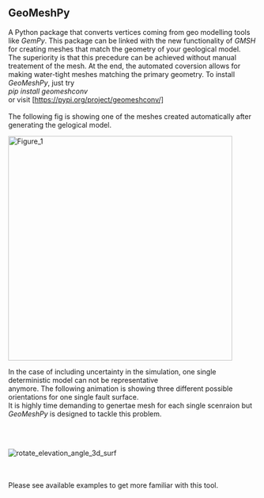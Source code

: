 ## GeoMeshPy

A Python package that converts vertices coming from geo modelling tools like _GemPy_. This package can be linked with the new functionality of _GMSH_ for
creating meshes that match the geometry of your geological model. <br>
The superiority is that this precedure can be achieved without manual treatement of the mesh. At the end, the automated coversion allows for making
water-tight meshes matching the primary geometry.
To install _GeoMeshPy_, just try <br>
_pip install geomeshconv_
<br>
or visit [https://pypi.org/project/geomeshconv/]
<br><br>
The following fig is showing one of the meshes created automatically after generating the gelogical model. <br>

<img width="453" alt="Figure_1" src="https://user-images.githubusercontent.com/62764899/159875216-67d5f557-452f-4721-9e17-1fd123e085a1.png">

In the case of including uncertainty in the simulation, one single deterministic model can not be representative <br>
anymore. The following animation is showing three different possible orientations for one single fault surface.  <br>
It is highly time demanding to genertae mesh for each single scenraion but _GeoMeshPy_ is designed to tackle this problem.

<br><br>

![rotate_elevation_angle_3d_surf](https://user-images.githubusercontent.com/62764899/160632945-b4cdca87-4147-4d4c-a47b-cf3f8a0f7791.gif)

<br><br>
Please see available examples to get more familiar with this tool.
